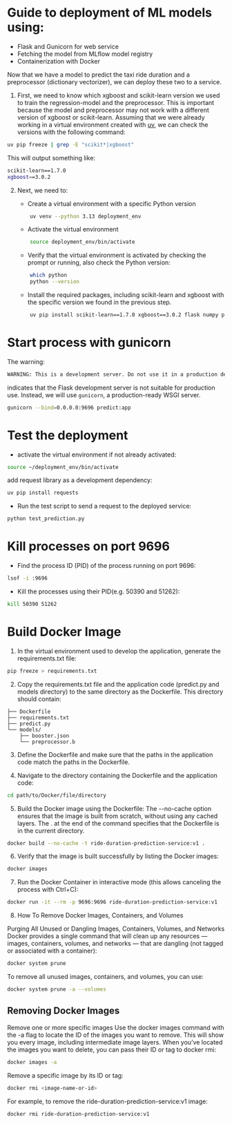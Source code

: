 # Guide to deployment of ML models using:
- Flask and Gunicorn for web service
- Fetching the model from MLflow model registry
- Containerization with Docker


Now that we have a model to predict the taxi ride duration and a preprocessor (dictionary vectorizer), we can deploy these two to a service.

1. First, we need to know which xgboost and scikit-learn version we used to train the regression-model and the preprocessor. This is important because the model and preprocessor may not work with a different version of xgboost or scikit-learn. Assuming that we were already working in a virtual environment created with [uv](https://docs.astral.sh/uv/getting-started/installation/), we can check the versions with the following command:

```bash
uv pip freeze | grep -E "scikit*|xgboost"
```
This will output something like:

```bash
scikit-learn==1.7.0
xgboost==3.0.2
```

2. Next, we need to:

    - Create a virtual environment with a specific Python version
    ```bash
        uv venv --python 3.13 deployment_env
    ```

    - Activate the virtual environment
    ```bash
        source deployment_env/bin/activate
    ```
    - Verify that the virtual environment is activated by checking the prompt or running, also check the Python version:
    ```bash
        which python
        python --version
    ```
    - Install the required packages, including scikit-learn and xgboost with the specific version we found in the previous step.
    ```bash
        uv pip install scikit-learn==1.7.0 xgboost==3.0.2 flask numpy pandas
    ```


# Start process with gunicorn
The warning:
```bash
WARNING: This is a development server. Do not use it in a production deployment. Use a production WSGI server instead.
```
indicates that the Flask development server is not suitable for production use. Instead, we will use `gunicorn`, a production-ready WSGI server.

```bash
gunicorn --bind=0.0.0.0:9696 predict:app
```

# Test the deployment
- activate the virtual environment if not already activated:
```bash
source ~/deployment_env/bin/activate
```
add request library as a development dependency:
```bash
uv pip install requests
```
- Run the test script to send a request to the deployed service:
```bash
python test_prediction.py 
```


# Kill processes on port 9696
- Find the process ID (PID) of the process running on port 9696:
```bash
lsof -i :9696
```
- Kill the processes using their PID(e.g. 50390 and 51262):
```bash
kill 50390 51262
```

# Build Docker Image
1. In the virtual environment used to develop the application, generate the requirements.txt file:
```bash
pip freeze > requirements.txt
```
2. Copy the requirements.txt file and the application code (predict.py and models directory) to the same directory as the Dockerfile.
This directory should contain:
```
├── Dockerfile
├── requirements.txt
├── predict.py
└── models/
    ├── booster.json
    └── preprocessor.b
```


3. Define the Dockerfile and make sure that the paths in the application code match the paths in the Dockerfile.

4. Navigate to the directory containing the Dockerfile and the application code:
```bash
cd path/to/Docker/file/directory
```

5. Build the Docker image using the Dockerfile:
The --no-cache option ensures that the image is built from scratch, without using any cached layers.
The . at the end of the command specifies that the Dockerfile is in the current directory.
```bash
docker build --no-cache -t ride-duration-prediction-service:v1 .
```
6. Verify that the image is built successfully by listing the Docker images:
```bash
docker images
```

7. Run the Docker Container in interactive mode (this allows canceling the process with Ctrl+C):
```bash
docker run -it --rm -p 9696:9696 ride-duration-prediction-service:v1
```

8. How To Remove Docker Images, Containers, and Volumes

Purging All Unused or Dangling Images, Containers, Volumes, and Networks
Docker provides a single command that will clean up any resources — images, containers, volumes, and networks — that are dangling (not tagged or associated with a container):
```bash
docker system prune
```
To remove all unused images, containers, and volumes, you can use:
```bash
docker system prune -a --volumes
```


## Removing Docker Images
Remove one or more specific images
Use the docker images command with the -a flag to locate the ID of the images you want to remove. This will show you every image, including intermediate image layers. When you’ve located the images you want to delete, you can pass their ID or tag to docker rmi:
```bash
docker images -a
```
Remove a specific image by its ID or tag:
```bash
docker rmi <image-name-or-id>
```
 For example, to remove the ride-duration-prediction-service:v1 image:
```bash
docker rmi ride-duration-prediction-service:v1
```